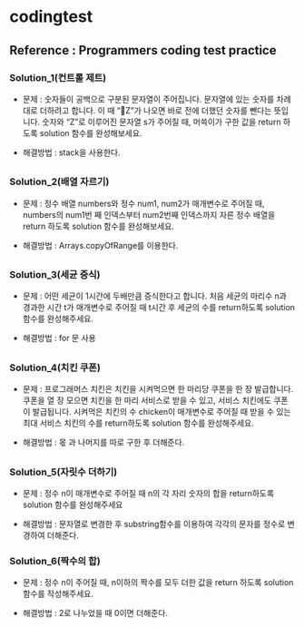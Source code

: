 # codingtest
## Reference : Programmers coding test practice

### Solution_1(컨트롤 제트)
- 문제 : 숫자들이 공백으로 구분된 문자열이 주어집니다. 문자열에 있는 숫자를 차례대로 더하려고 합니다. 이 때 “Z”가 나오면 바로 전에 더했던 숫자를 뺀다는 뜻입니다. 숫자와 “Z”로 이루어진 문자열 s가 주어질 때, 머쓱이가 구한 값을 return 하도록 solution 함수를 완성해보세요.

- 해결방법 : stack을 사용한다.
##

### Solution_2(배열 자르기)
- 문제 : 정수 배열 numbers와 정수 num1, num2가 매개변수로 주어질 때, numbers의 num1번 째 인덱스부터 num2번째 인덱스까지 자른 정수 배열을 return 하도록 solution 함수를 완성해보세요.

- 해결방법 : Arrays.copyOfRange를 이용한다.
##

### Solution_3(세균 증식)
- 문제 : 어떤 세균이 1시간에 두배만큼 증식한다고 합니다. 처음 세균의 마리수 n과 경과한 시간 t가 매개변수로 주어질 때 t시간 후 세균의 수를 return하도록 solution 함수를 완성해주세요.

- 해결방법 : for 문 사용
##

### Solution_4(치킨 쿠폰)
- 문제 : 프로그래머스 치킨은 치킨을 시켜먹으면 한 마리당 쿠폰을 한 장 발급합니다. 쿠폰을 열 장 모으면 치킨을 한 마리 서비스로 받을 수 있고, 서비스 치킨에도 쿠폰이 발급됩니다. 시켜먹은 치킨의 수 chicken이 매개변수로 주어질 때 받을 수 있는 최대 서비스 치킨의 수를 return하도록 solution 함수를 완성해주세요.

- 해결방법 : 몫 과 나머지를 따로 구한 후 더해준다.
##

### Solution_5(자릿수 더하기)
- 문제 : 정수 n이 매개변수로 주어질 때 n의 각 자리 숫자의 합을 return하도록 solution 함수를 완성해주세요

- 해결방법 : 문자열로 변경한 후 substring함수를 이용하여 각각의 문자를 정수로 변경하여 더해준다.

### Solution_6(짝수의 합)
- 문제 : 정수 n이 주어질 때, n이하의 짝수를 모두 더한 값을 return 하도록 solution 함수를 작성해주세요.

- 해결방법 : 2로 나누었을 때 0이면 더해준다.
